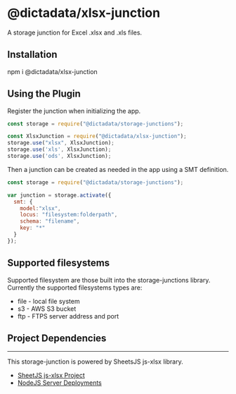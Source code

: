 # @dictadata/xlsx-junction

A storage junction for Excel .xlsx and .xls files.

## Installation

npm i @dictadata/xlsx-junction

## Using the Plugin

Register the junction when initializing the app.

```javascript
const storage = require("@dictadata/storage-junctions");

const XlsxJunction = require("@dictadata/xlsx-junction");
storage.use("xlsx", XlsxJunction);
storage.use('xls', XlsxJunction);
storage.use('ods', XlsxJunction);
```

Then a junction can be created as needed in the app using a SMT definition.

```javascript
const storage = require("@dictadata/storage-junctions");

var junction = storage.activate({
  smt: {
    model:"xlsx",
    locus: "filesystem:folderpath",
    schema: "filename",
    key: "*"
  }
});
```

## Supported filesystems

Supported filesystem are those built into the storage-junctions library.  Currently the supported filesystems types are:

- file - local file system
- s3 - AWS S3 bucket
- ftp - FTPS server address and port

## Project Dependencies
---

This storage-junction is powered by SheetsJS js-xlsx library.

* [SheetJS js-xlsx Project](https://github.com/SheetJS/sheetjs)
* [NodeJS Server Deployments](https://github.com/SheetJS/sheetjs/tree/548396f87db576bfe2b9d80724554e51211d44f9/demos/server)

